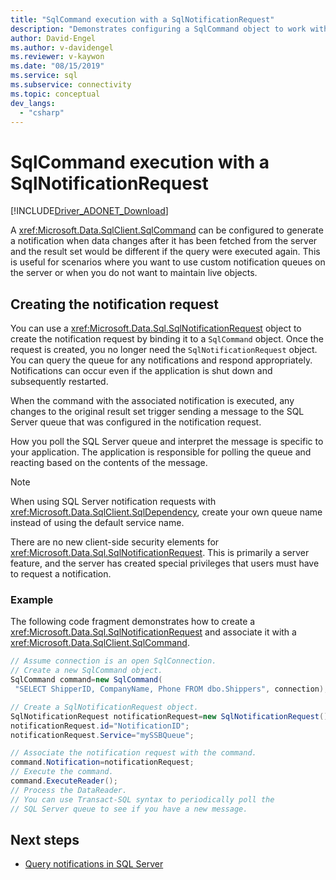 ```yaml
---
title: "SqlCommand execution with a SqlNotificationRequest"
description: "Demonstrates configuring a SqlCommand object to work with a query notification."
author: David-Engel
ms.author: v-davidengel
ms.reviewer: v-kaywon
ms.date: "08/15/2019"
ms.service: sql
ms.subservice: connectivity
ms.topic: conceptual
dev_langs:
  - "csharp"
---
```


# SqlCommand execution with a SqlNotificationRequest

[!INCLUDE[Driver_ADONET_Download](../../../includes/driver_adonet_download.md)]

A <xref:Microsoft.Data.SqlClient.SqlCommand> can be configured to generate a notification when data changes after it has been fetched from the server and the result set would be different if the query were executed again. This is useful for scenarios where you want to use custom notification queues on the server or when you do not want to maintain live objects.

## Creating the notification request

You can use a <xref:Microsoft.Data.Sql.SqlNotificationRequest> object to create the notification request by binding it to a `SqlCommand` object. Once the request is created, you no longer need the `SqlNotificationRequest` object. You can query the queue for any notifications and respond appropriately. Notifications can occur even if the application is shut down and subsequently restarted.

When the command with the associated notification is executed, any changes to the original result set trigger sending a message to the SQL Server queue that was configured in the notification request.

How you poll the SQL Server queue and interpret the message is specific to your application. The application is responsible for polling the queue and reacting based on the contents of the message.

> [!NOTE]
> When using SQL Server notification requests with <xref:Microsoft.Data.SqlClient.SqlDependency>, create your own queue name instead of using the default service name.

There are no new client-side security elements for <xref:Microsoft.Data.Sql.SqlNotificationRequest>. This is primarily a server feature, and the server has created special privileges that users must have to request a notification.

### Example

The following code fragment demonstrates how to create a <xref:Microsoft.Data.Sql.SqlNotificationRequest> and associate it with a <xref:Microsoft.Data.SqlClient.SqlCommand>.

```csharp
// Assume connection is an open SqlConnection.
// Create a new SqlCommand object.
SqlCommand command=new SqlCommand(
 "SELECT ShipperID, CompanyName, Phone FROM dbo.Shippers", connection);

// Create a SqlNotificationRequest object.
SqlNotificationRequest notificationRequest=new SqlNotificationRequest();
notificationRequest.id="NotificationID";
notificationRequest.Service="mySSBQueue";

// Associate the notification request with the command.
command.Notification=notificationRequest;
// Execute the command.
command.ExecuteReader();
// Process the DataReader.
// You can use Transact-SQL syntax to periodically poll the
// SQL Server queue to see if you have a new message.
```

## Next steps
- [Query notifications in SQL Server](query-notifications-sql-server.md)
